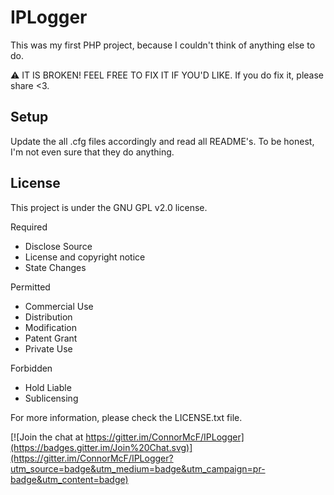 <h1>IPLogger</h1>
This was my first PHP project, because I couldn't think of anything else to do.

:warning: IT IS BROKEN! FEEL FREE TO FIX IT IF YOU'D LIKE. If you do fix it, please share <3.


<h2>Setup</h2>

Update the all .cfg files accordingly and read all README's. To be honest, I'm not even sure that they do anything.
<h2>License</h2>


This project is under the GNU GPL v2.0 license.

Required
- Disclose Source
- License and copyright notice
- State Changes

Permitted
- Commercial Use
- Distribution
- Modification
- Patent Grant
- Private Use

Forbidden
- Hold Liable
- Sublicensing

For more information, please check the LICENSE.txt file.


[![Join the chat at https://gitter.im/ConnorMcF/IPLogger](https://badges.gitter.im/Join%20Chat.svg)](https://gitter.im/ConnorMcF/IPLogger?utm_source=badge&utm_medium=badge&utm_campaign=pr-badge&utm_content=badge)